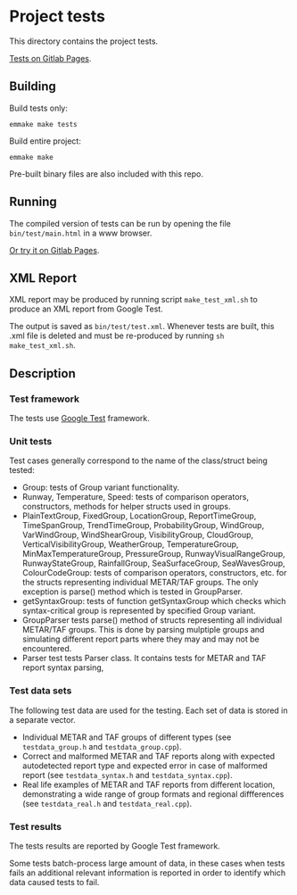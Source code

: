 # Project tests

This directory contains the project tests.

[Tests on Gitlab Pages](https://nnaumenko.gitlab.io/metaf/test/main.html).

## Building

Build tests only:

    emmake make tests

Build entire project:

    emmake make

Pre-built binary files are also included with this repo.

## Running

The compiled version of tests can be run by opening the file `bin/test/main.html` in a www browser.

[Or try it on Gitlab Pages](https://nnaumenko.gitlab.io/metaf/test/main.html).

## XML Report

XML report may be produced by running script `make_test_xml.sh` to produce an XML report from Google Test.

The output is saved as `bin/test/test.xml`. Whenever tests are built, this .xml file is deleted and must be re-produced by running `sh make_test_xml.sh`.

## Description

### Test framework

The tests use [Google Test](https://github.com/abseil/googletest/) framework.

### Unit tests

Test cases generally correspond to the name of the class/struct being tested:

* Group: tests of Group variant functionality.
* Runway, Temperature, Speed: tests of comparison operators, constructors, methods for helper structs used in groups.
* PlainTextGroup, FixedGroup, LocationGroup, ReportTimeGroup, TimeSpanGroup, TrendTimeGroup, ProbabilityGroup, WindGroup, VarWindGroup, WindShearGroup, VisibilityGroup, CloudGroup, VerticalVisibilityGroup, WeatherGroup, TemperatureGroup, MinMaxTemperatureGroup, PressureGroup, RunwayVisualRangeGroup, RunwayStateGroup, RainfallGroup, SeaSurfaceGroup, SeaWavesGroup, ColourCodeGroup: tests of comparison operators, constructors, etc. for the structs representing individual METAR/TAF groups. The only exception is parse() method which is tested in GroupParser.
* getSyntaxGroup: tests of function getSyntaxGroup which checks which syntax-critical group is represented by specified Group variant.
* GroupParser tests parse() method of structs representing all individual METAR/TAF groups. This is done by parsing mulptiple groups and simulating different report parts where they may and may not be encountered.
* Parser test tests Parser class. It contains tests for METAR and TAF report syntax parsing, 

### Test data sets

The following test data are used for the testing. Each set of data is stored in a separate vector.

* Individual METAR and TAF groups of different types (see `testdata_group.h` and `testdata_group.cpp`).
* Correct and malformed METAR and TAF reports along with expected autodetected report type and expected error in case of malformed report (see `testdata_syntax.h` and `testdata_syntax.cpp`).
* Real life examples of METAR and TAF reports from different location, demonstrating a wide range of group formats and regional diffferences (see `testdata_real.h` and `testdata_real.cpp`).

### Test results

The tests results are reported by Google Test framework.

Some tests batch-process large amount of data, in these cases when tests fails an additional relevant information is reported in order to identify which data caused tests to fail.